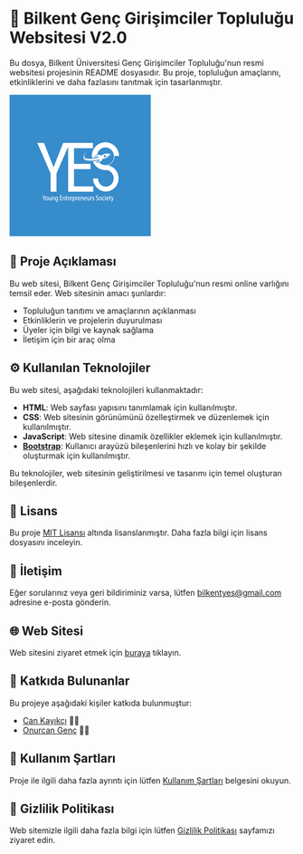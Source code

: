 # 🚀 Bilkent Genç Girişimciler Topluluğu Websitesi V2.0 

Bu dosya, Bilkent Üniversitesi Genç Girişimciler Topluluğu'nun resmi websitesi projesinin README dosyasıdır. Bu proje, topluluğun amaçlarını, etkinliklerini ve daha fazlasını tanıtmak için tasarlanmıştır.


![Proje Logo](yesGitHub.png)

## 🌟 Proje Açıklaması

Bu web sitesi, Bilkent Genç Girişimciler Topluluğu'nun resmi online varlığını temsil eder. Web sitesinin amacı şunlardır:
- Topluluğun tanıtımı ve amaçlarının açıklanması
- Etkinliklerin ve projelerin duyurulması
- Üyeler için bilgi ve kaynak sağlama
- İletişim için bir araç olma

## ⚙️ Kullanılan Teknolojiler

Bu web sitesi, aşağıdaki teknolojileri kullanmaktadır:

- **HTML**: Web sayfası yapısını tanımlamak için kullanılmıştır.
- **CSS**: Web sitesinin görünümünü özelleştirmek ve düzenlemek için kullanılmıştır.
- **JavaScript**: Web sitesine dinamik özellikler eklemek için kullanılmıştır.
- **[Bootstrap](https://getbootstrap.com/)**: Kullanıcı arayüzü bileşenlerini hızlı ve kolay bir şekilde oluşturmak için kullanılmıştır.

Bu teknolojiler, web sitesinin geliştirilmesi ve tasarımı için temel oluşturan bileşenlerdir.

## 📜 Lisans

Bu proje [MIT Lisansı](LICENSE) altında lisanslanmıştır. Daha fazla bilgi için lisans dosyasını inceleyin.

## 📧 İletişim

Eğer sorularınız veya geri bildiriminiz varsa, lütfen [bilkentyes@gmail.com](mailto:bilkentyes@gmail.com) adresine e-posta gönderin.

## 🌐 Web Sitesi

Web sitesini ziyaret etmek için [buraya](https://www.bilkentyes.com) tıklayın.

## 👥 Katkıda Bulunanlar

Bu projeye aşağıdaki kişiler katkıda bulunmuştur:

- [Can Kayıkçı](https://github.com/cankayikci0) 👨‍💻
- [Onurcan Genç](https://github.com/onurcangnc) 👨‍💻

## 📜 Kullanım Şartları
Proje ile ilgili daha fazla ayrıntı için lütfen [Kullanım Şartları](kullanimsartlari.md) belgesini okuyun.

## 📜 Gizlilik Politikası

Web sitemizle ilgili daha fazla bilgi için lütfen [Gizlilik Politikası](gizlilikpolitikasi.md) sayfamızı ziyaret edin.
